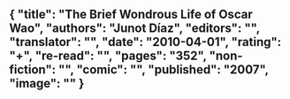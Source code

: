 {
 "title": "The Brief Wondrous Life of Oscar Wao",
 "authors": "Junot Díaz",
 "editors": "",
 "translator": "",
 "date": "2010-04-01",
 "rating": "+",
 "re-read": "",
 "pages": "352",
 "non-fiction": "",
 "comic": "",
 "published": "2007",
 "image": ""
}
---


